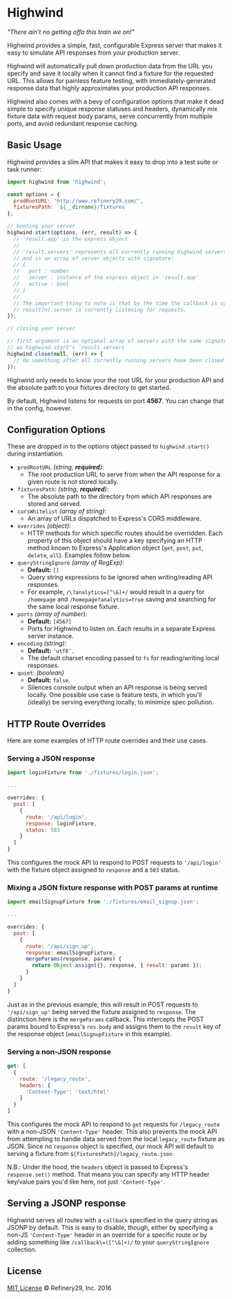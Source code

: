 Highwind
========
*"There ain't no getting offa this train we on!"*

Highwind provides a simple, fast, configurable Express server that makes it easy
to simulate API responses from your production server.

Highwind will automatically pull down production data from the URL you specify and save it locally when it cannot find a fixture for the requested URL. This allows for painless feature testing, with immediately-generated response data that highly approximates your production API responses.

Highwind also comes with a bevy of configuration options that make it dead simple to specify unique response statuses and headers, dynamically mix fixture data with request body params, serve concurrently from multiple ports, and avoid redundant response caching.

## Basic Usage

Highwind provides a slim API that makes it easy to drop into a test suite or task runner:

```js
import highwind from 'highwind';

const options = {
  prodRootURL: 'http://www.refinery29.com/',
  fixturesPath: `${__dirname}/fixtures`
};

// booting your server
highwind.start(options, (err, result) => {
  // 'result.app' is the express object
  //
  // 'result.servers' represents all currently running Highwind servers,
  // and is an array of server objects with signature:
  // {
  //   port : number
  //   server : instance of the express object in 'result.app'
  //   active : bool
  // }
  //
  // The important thing to note is that by the time the callback is called,
  // result[n].server is currently listening for requests.
});

// closing your server

// first argument is an optional array of servers with the same signature
// as highwind.start's `result.servers`
highwind.close(null, (err) => {
  // do something after all currently running servers have been closed
});
```

Highwind only needs to know your the root URL for your production API and the
absolute path to your fixtures directory to get started.

By default, Highwind listens for requests on port **4567**. You can change that
in the config, however.

## Configuration Options
These are dropped in to the options object passed to `highwind.start()` during instantiation.
* `prodRootURL` *(string, **required**)*:
  * The root production URL to serve from when the API response for a given route is not stored locally.
* `fixturesPath`: *(string, **required**)*:
  * The absolute path to the directory from which API responses are stored and served.
* `corsWhitelist` *(array of string)*:
  * An array of URLs dispatched to Express's CORS middleware.
* `overrides` *(object)*:
  * HTTP methods for which specific routes should be overridden. Each property of this object should have a key specifying an HTTP method known to Express's Application object (`get`, `post`, `put`, `delete`, `all`). Examples follow below.
* `queryStringIgnore` *(array of RegExp)*:
  * **Default:** `[]`
  * Query string expressions to be ignored when writing/reading API responses.
  * For example, `/\?analytics=[^\&]+/` would result in a query for `/homepage` and `/homepage?analytics=true` saving and searching for the same local response fixture.
* `ports` *(array of number)*:
  * **Default:** `[4567]`
  * Ports for Highwind to listen on. Each results in a separate Express server instance.
* `encoding` *(string)*:
  * **Default:** `'utf8'`.
  * The default charset encoding passed to `fs` for reading/writing local responses.
* `quiet`: *(boolean)*
  * **Default:** `false`.
  * Silences console output when an API response is being served locally. One possible use case is feature tests, in which you'll (ideally) be serving everything locally, to minimize spec pollution.

## HTTP Route Overrides
Here are some examples of HTTP route overrides and their use cases.

### Serving a JSON response
```js
import loginFixture from './fixtures/login.json';

...

overrides: {
  post: [
    {
      route: '/api/login',
      response: loginFixture,
      status: 503
    }
  ]
}
```
This configures the mock API to respond to POST requests to `'/api/login'` with the fixture object assigned to `response` and a `503` status.

### Mixing a JSON fixture response with POST params at runtime
```js
import emailSignupFixture from './fixtures/email_signup.json';

...

overrides: {
  post: [
    {
      route: '/api/sign_up',
      response: emailSignupFixture,
      mergeParams(response, params) {
        return Object.assign({}, response, { result: params });
      }
    }
  ]
}
```
Just as in the previous example, this will result in POST requests to `'/api/sign_up'` being served the fixture assigned to `response`. The distinction here is the `mergeParams` callback. This intercepts the POST params bound to Express's `res.body` and assigns them to the `result` key of the response object (`emailSignupFixture` in this example).

### Serving a non-JSON response
```js
get: [
  {
    route: '/legacy_route',
    headers: {
      'Content-Type': 'text/html'
    }
  }
]
```
This configures the mock API to respond to `get` requests for `/legacy_route` with a non-JSON `'Content-Type'` header. This also prevents the mock API from attempting to handle data served from the local `legacy_route` fixture as JSON. Since no `response` object is specified, our mock API will default to serving a fixture from `${fixturesPath}/legacy_route.json`.

N.B.: Under the hood, the `headers` object is passed to Express's `response.set()` method. That means you can specify any HTTP header key/value pairs you'd like here, not just `'Content-Type'`.

## Serving a JSONP response

Highwind serves all routes with a `callback` specified in the query string as JSONP by default. This is easy to disable, though, either by specifying a non-JS `'Content-Type'` header in an override for a specific route or by adding something like `/callback\=([^\&]+)/` to your `queryStringIgnore` collection.

## License
[MIT License](http://mit-license.org/) © Refinery29, Inc. 2016

